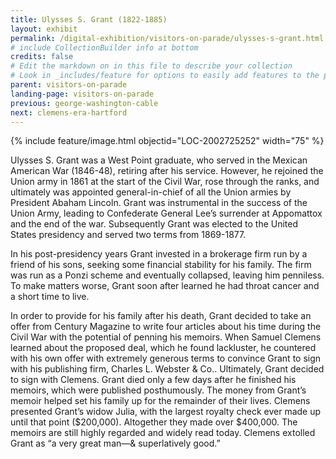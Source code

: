 ```yaml
---
title: Ulysses S. Grant (1822-1885)
layout: exhibit
permalink: /digital-exhibition/visitors-on-parade/ulysses-s-grant.html
# include CollectionBuilder info at bottom
credits: false
# Edit the markdown on in this file to describe your collection
# Look in _includes/feature for options to easily add features to the page
parent: visitors-on-parade
landing-page: visitors-on-parade
previous: george-washington-cable
next: clemens-era-hartford
---
```


{% include feature/image.html objectid="LOC-2002725252" width="75" %}

Ulysses S. Grant was a West Point graduate, who served in the Mexican American War (1846-48), retiring after his service. However, he rejoined the Union army in 1861 at the start of the Civil War, rose through the ranks, and ultimately was appointed general-in-chief of all the Union armies by President Abaham Lincoln. Grant was instrumental in the success of the Union Army, leading to Confederate General Lee’s surrender at Appomattox and the end of the war. Subsequently Grant  was elected to the United States presidency and served two terms from 1869-1877. 

In his post-presidency years Grant invested in a brokerage firm run by a friend of his sons, seeking some financial stability for his family. The firm was run as a Ponzi scheme and eventually collapsed, leaving him penniless. To make matters worse, Grant soon after learned he had throat cancer and a short time to live. 

In order to provide for his family after his death, Grant decided to take an offer from Century Magazine to write four articles about his time during the Civil War with the potential of penning his memoirs. When Samuel Clemens learned about the proposed deal, which he found lackluster, he countered with his own offer with extremely generous terms to convince Grant to sign with his publishing firm, Charles L. Webster & Co.. Ultimately, Grant decided to sign with Clemens. Grant died only a few days after he finished his memoirs, which were published posthumously. The money from Grant’s memoir helped set his family up for the remainder of their lives. Clemens presented Grant’s widow Julia, with the largest royalty check ever made up until that point ($200,000). Altogether they made over $400,000. The memoirs are still highly regarded and widely read today. Clemens extolled Grant as “a very great man—& superlatively good.”
